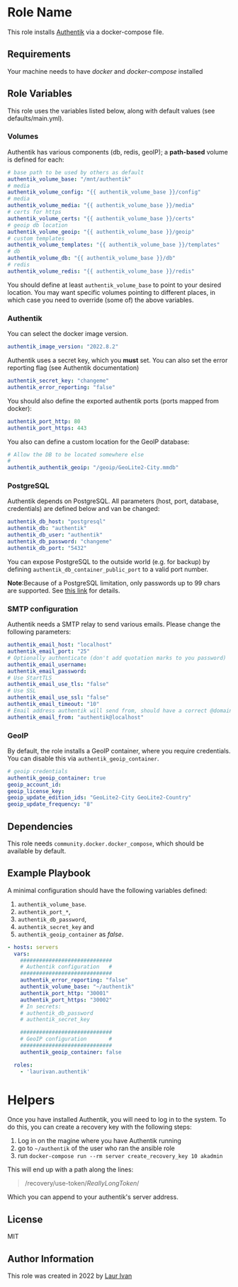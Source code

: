 Role Name
=========

This role installs [Authentik](https://goauthentik.io/) via a docker-compose file.

Requirements
------------

Your machine needs to have *docker* and *docker-compose* installed

Role Variables
--------------

This role uses the variables listed below, along with default values (see defaults/main.yml).

### Volumes

Authentik has various components (db, redis, geoIP); a **path-based** volume is defined for each:

```yml
# base path to be used by others as default
authentik_volume_base: "/mnt/authentik"
# media
authentik_volume_config: "{{ authentik_volume_base }}/config"
# media
authentik_volume_media: "{{ authentik_volume_base }}/media"
# certs for https
authentik_volume_certs: "{{ authentik_volume_base }}/certs"
# geoip db location
authentik_volume_geoip: "{{ authentik_volume_base }}/geoip"
# custom templates
authentik_volume_templates: "{{ authentik_volume_base }}/templates"
# db
authentik_volume_db: "{{ authentik_volume_base }}/db"
# redis
authentik_volume_redis: "{{ authentik_volume_base }}/redis"
```

You should define at least `authentik_volume_base` to point to your desired location. You may want specific volumes pointing to different places, in which case you need to override (some of) the above variables.

### Authentik

You can select the docker image version.

```yml
authentik_image_version: "2022.8.2"
```

Authentik uses a secret key, which you **must** set. You can also set the error reporting flag (see Authentik documentation)

```yml
authentik_secret_key: "changeme"
authentik_error_reporting: "false"
```

You should also define the exported authentik ports (ports mapped from docker):

```yml
authentik_port_http: 80
authentik_port_https: 443
```

You also can define a custom location for the GeoIP database:

```yml
# Allow the DB to be located somewhere else
#
authentik_authentik_geoip: "/geoip/GeoLite2-City.mmdb"
```

### PostgreSQL

Authentik depends on PostgreSQL. All parameters (host, port, database, credentials) are defined below and van be changed:

```yml
authentik_db_host: "postgresql"
authentik_db: "authentik"
authentik_db_user: "authentik"
authentik_db_password: "changeme"
authentik_db_port: "5432"
```

You can expose PostgreSQL to the outside world (e.g. for backup) by defining `authentik_db_container_public_port` to a valid port number.

**Note**:Because of a PostgreSQL limitation, only passwords up to 99 chars are supported. See [this link](https://www.postgresql.org/message-id/09512C4F-8CB9-4021-B455-EF4C4F0D55A0@amazon.com) for details.

### SMTP configuration

Authentik needs a SMTP relay to send various emails. Please change the following parameters:

```yml
authentik_email_host: "localhost"
authentik_email_port: "25"
# Optionally authenticate (don't add quotation marks to you password)
authentik_email_username:
authentik_email_password:
# Use StartTLS
authentik_email_use_tls: "false"
# Use SSL
authentik_email_use_ssl: "false"
authentik_email_timeout: "10"
# Email address authentik will send from, should have a correct @domain
authentik_email_from: "authentik@localhost"
```


### GeoIP

By default, the role installs a GeoIP container, where you require credentials. You can disable this via `authentik_geoip_container`.

```yml
# geoip credentials
authentik_geoip_container: true
geoip_account_id:
geoip_license_key: 
geoip_update_edition_ids: "GeoLite2-City GeoLite2-Country"
geoip_update_frequency: "8"
```

Dependencies
------------

This role needs `community.docker.docker_compose`, which should be available by default.

Example Playbook
----------------

A minimal configuration should have the following variables defined:

1. `authentik_volume_base`.
2. `authentik_port_*`,
3. `authentik_db_password`,
4. `authentik_secret_key` and
5. `authentik_geoip_container` as *false*.

```yml
- hosts: servers
  vars:
    #############################
    # Authentik configuration   #
    #############################
    authentik_error_reporting: "false"
    authentik_volume_base: "~/authentik"
    authentik_port_http: "30001"
    authentik_port_https: "30002"
    # In secrets: 
    # authentik_db_password
    # authentik_secret_key

    #############################
    # GeoIP configuration       #
    #############################
    authentik_geoip_container: false

  roles:
    - 'laurivan.authentik'
```

# Helpers

Once you have installed Authentik, you will need to log in to the system. To do this, you can create a recovery key with the following steps:

1. Log in on the magine where you have Authentik running
2. go to `~/authentik` of the user who ran the ansible role
3. run `docker-compose run --rm server create_recovery_key 10 akadmin`

This will end up with a path along the lines:

> /recovery/use-token/*ReallyLongToken*/

Which you can append to your authentik's server address.


License
-------

MIT

Author Information
------------------

This role was created in 2022 by [Laur Ivan](https://www.laurivan.com)

